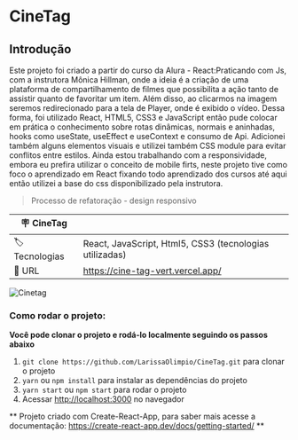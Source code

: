 # CineTag

## Introdução 

Este projeto foi criado a partir do curso da Alura - React:Praticando com Js, com a instrutora Mônica Hillman, onde a ideia é a criação de uma plataforma de compartilhamento de filmes que possibilita a ação tanto de assistir quanto de favoritar um item. Além disso, ao clicarmos na imagem seremos redirecionado para a tela de Player, onde é exibido o vídeo.
Dessa forma, foi utilizado  React, HTML5, CSS3 e JavaScript então pude colocar em prática o conhecimento sobre rotas dinâmicas, normais e aninhadas, hooks como useState, useEffect e useContext e consumo de Api.
Adicionei também alguns elementos visuais e utilizei também CSS module para evitar conflitos entre estilos. Ainda estou trabalhando com a responsividade, embora eu prefira utilizar o conceito de mobile firts, neste projeto tive como foco o aprendizado em React fixando todo aprendizado dos cursos até aqui então utilizei a base do css disponibilizado pela instrutora.



> Processo de refatoração - design responsivo

| :placard: CineTag |     |
| -------------  | --- |
| :label: Tecnologias | React, JavaScript, Html5, CSS3 (tecnologias utilizadas)
| :rocket: URL         |https://cine-tag-vert.vercel.app/

![Cinetag](https://user-images.githubusercontent.com/50180854/216783551-aa73749e-f682-4792-ac19-e99a69015cea.png#vitrinedev)


### Como rodar o projeto:

**Você pode clonar o projeto e rodá-lo localmente seguindo os passos abaixo**

1. `git clone https://github.com/LarissaOlimpio/CineTag.git` para clonar o projeto
2. `yarn` ou `npm install` para instalar as dependências do projeto
3. `yarn start` ou `npm start` para rodar o projeto
4. Acessar [http://localhost:3000](http://localhost:3000) no navegador

** Projeto criado com Create-React-App, para saber mais acesse a documentação: https://create-react-app.dev/docs/getting-started/ **